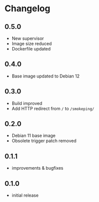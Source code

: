# Changelog

## 0.5.0

- New supervisor
- Image size reduced
- Dockerfile updated

## 0.4.0

- Base image updated to Debian 12

## 0.3.0

- Build improved
- Add HTTP redirect from `/` to `/smokeping/`

## 0.2.0

- Debian 11 base image
- Obsolete trigger patch removed

## 0.1.1

- improvements & bugfixes


## 0.1.0

- initial release
